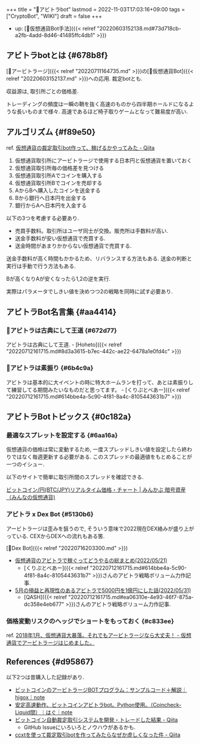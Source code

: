 +++
title = "📝アビトラbot"
lastmod = 2022-11-03T17:03:16+09:00
tags = ["CryptoBot", "WIKI"]
draft = false
+++

-   up: [🔖仮想通貨Bot手法]({{< relref "20220603152138.md#73d718cb-a2fb-4add-8d46-41485ffc4db1" >}})


## アビトラbotとは {#678b8f}

[📝アービトラージ]({{< relref "20220711164735.md" >}})の[📝仮想通貨Bot]({{< relref "20220603152137.md" >}})への応用. 裁定botとも.

収益源は, 取引所ごとの価格差.

トレーディングの頻度は一瞬の鞘を抜く高速のものから四半期ホールドになるような長いものまで様々. 高速であるほど椅子取りゲームとなって難易度が高い.


## アルゴリズム {#f89e50}

ref. [仮想通貨の裁定取引bot作って、稼げるかやってみた - Qiita](https://qiita.com/hikoharu/items/87aa88aef7b0c421e837)

1.  仮想通貨取引所にアービトラージで使用する日本円と仮想通貨を置いておく
2.  仮想通貨取引所毎の価格差を見つける
3.  仮想通貨取引所Aでコインを購入する
4.  仮想通貨取引所Bでコインを売却する
5.  AからBへ購入したコインを送金する
6.  Bから銀行へ日本円を出金する
7.  銀行からAへ日本円を入金する

以下の3つを考慮する必要あり.

-   売買手数料。取引所はユーザ同士が交換。販売所は手数料が高い.
-   送金手数料が安い仮想通貨で売買する.
-   送金時間があまりかからない仮想通貨で売買する.

送金手数料が高く時間もかかるため、リバランスする方法もある. 送金の判断と実行は手動で行う方法もある.

Bが高くなりAが安くなったら1,2の逆を実行.

実際はパラメータでしきい値を決めつつ2の戦略を同時に試す必要あり.


## アビトラBot名言集 {#aa4414}


### 📜アビトラは古典にして王道 {#672d77}

アビトラは古典にして王道. - [Hoheto]({{< relref "20220712161715.md#8d3a3615-b7ec-442c-ae22-6478a1e0fd4c" >}})


### 📜アビトラは素振り {#6b4c9a}

アビトラは基本的に大イベントの時に特大ホームランを打って、あとは素振りして練習してる期間みたいなものだと思ってます。 - [くりぷとべあー]({{< relref "20220712161715.md#614bbe4a-5c90-4f81-8a4c-8105443631b7" >}})


## アビトラBotトピックス {#0c182a}


### 最適なスプレットを設定する {#6aa16a}

仮想通貨の価格は常に変動するため, 一度スプレッドしきい値を設定したら終わりではなく毎週更新する必要がある. このスプレッドの最適値をもとめることが一つのイシュー.

以下のサイトで簡単に取引所間のスプレッドを確認できる.

[ビットコイン/円(BTC/JPY)リアルタイム価格・チャート | みんかぶ 暗号資産（みんなの仮想通貨)](https://cc.minkabu.jp/pair/BTC_JPY)


### アビトラ x Dex Bot {#5130b6}

アービトラージは歪みを狙うので, そういう意味で2022現在DEX絡みが盛り上がっている. CEXからDEXへの流れもある筈.

[📝Dex Bot]({{< relref "20220716203300.md" >}})

-   [仮想通貨のアビトラで稼ぐってどうやるの総まとめ(2022/05/21)](https://note.com/cryptoo_bear/n/n76111d01158a)
    -   [くりぷとべあー]({{< relref "20220712161715.md#614bbe4a-5c90-4f81-8a4c-8105443631b7" >}})さんのアビトラ戦略ボリューム力作記事.
-   [5月の損益と再現性のあるアビトラで5000円を1億円にした話(2022/05/31)](https://note.com/qash/n/nf71c08f2a479)
    -   [QASH]({{< relref "20220712161715.md#ea06310e-4e93-46f7-875a-dc358e4eb677" >}})さんのアビトラ戦略ボリューム力作記事.


### 価格変動リスクのヘッジでショートをもっておく {#c833ee}

ref. [2018年1月、仮想通貨大暴落。それでもアービトラージなら大丈夫！ - 仮想通貨でアービトラージはじめました。](https://arbitrage.hatenablog.com/entry/2018/01/21/203109)


## References {#d95867}

以下2つは昔購入した記録があり.

-   [ビットコインのアービトラージBOTプログラム：サンプルコード＋解説｜higox｜note](https://note.com/higox/n/n07936bc622e5)
-   [安定高速動作、ビットコインアビトラbot。Python使用。（Coincheck-Liquid間）｜はぐ｜note](https://note.com/tibita78/n/n333a287afc01)
-   [ビットコイン自動裁定取引システムを開発・トレードした結果 - Qiita](https://qiita.com/bitrinjani/items/3ed756da9baf7d171306)
    -   GitHub Issueにいろいろとノウハウがあるかも.
-   [ccxtを使って裁定取引botを作ってみたらなぜか虚しくなった件 - Qiita](https://qiita.com/reon777/items/21ed87f19cdd50f08bd9)
